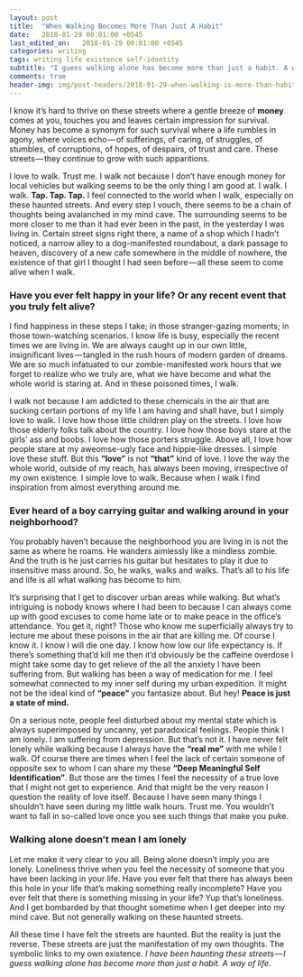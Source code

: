 ```yaml
---
layout: post
title:  "When Walking Becomes More Than Just A Habit"
date:   2018-01-29 00:01:00 +0545
last_edited_on:   2018-01-29 00:01:00 +0545
categories: writing
tags: writing life existence self-identity
subtitle: "I guess walking alone has become more than just a habit. A way of life."
comments: true
header-img: img/post-headers/2018-01-29-when-walking-is-more-than-habit.jpg"
---
```

I know it’s hard to thrive on these streets where a gentle breeze of **money** comes at you, touches you and leaves certain impression for 
survival. Money has become a synonym for such survival where a life rumbles in agony, where voices echo — of sufferings, of caring, 
of struggles, of stumbles, of corruptions, of hopes, of despairs, of trust and care. These streets — they continue to grow with such 
apparitions.  

I love to walk. Trust me. I walk not because I don’t have enough money for local vehicles but walking seems to be the only thing I am good at. 
I walk. I walk. **Tap. Tap. Tap.** I feel connected to the world when I walk, especially on these haunted streets. And every step I vouch, 
there seems to be a chain of thoughts being avalanched in my mind cave. The surrounding seems to be more closer to me than it had ever been in 
the past, in the yesterday I was living in. Certain street signs right there, a name of a shop which I hadn’t noticed, a narrow alley to a 
dog-manifested roundabout, a dark passage to heaven, discovery of a new cafe somewhere in the middle of nowhere, the existence of that girl 
I thought I had seen before — all these seem to come alive when I walk.  

### Have you ever felt happy in your life? Or any recent event that you truly felt alive?  
I find happiness in these steps I take; in those stranger-gazing moments; in those town-watching scenarios. I know life is busy, especially the 
recent times we are living in. We are always caught up in our own little, insignificant lives — tangled in the rush hours of modern garden of 
dreams. We are so much infatuated to our zombie-manifested work hours that we forget to realize who we truly are, what we have become and what 
the whole world is staring at. And in these poisoned times, I walk.  

I walk not because I am addicted to these chemicals in the air that are sucking certain portions of my life I am having and shall have, but I 
simply love to walk. I love how those little children play on the streets. I love how those elderly folks talk about the country. I love how 
those boys stare at the girls’ ass and boobs. I love how those porters struggle. Above all, I love how people stare at my aweomse-ugly face and 
hippie-like dresses. I simple love these stuff. But this **“love”** is not **“that”** kind of love. I love the way the whole world, outside of 
my reach, has always been moving, irrespective of my own existence. I simple love to walk. Because when I walk I find inspiration from almost 
everything around me.  

### Ever heard of a boy carrying guitar and walking around in your neighborhood?
You probably haven’t because the neighborhood you are living in is not the same as where he roams. He wanders aimlessly like a mindless zombie. 
And the truth is he just carries his guitar but hesitates to play it due to insensitive mass around. So, he walks, walks and walks. That’s all 
to his life and life is all what walking has become to him.  

It’s surprising that I get to discover urban areas while walking. But what’s intriguing is nobody knows where I had been to because I can 
always come up with good excuses to come home late or to make peace in the office’s attendance. You get it, right? Those who know me 
superficially always try to lecture me about these poisons in the air that are killing me. Of course I know it. I know I will die one day. 
I know how low our life expectancy is. If there’s something that’d kill me then it’d obviously be the caffeine overdose I might take some day 
to get relieve of the all the anxiety I have been suffering from. But walking has been a way of medication for me. I feel somewhat connected to 
my inner self during my urban expedition. It might not be the ideal kind of **“peace”** you fantasize about. But hey! **Peace is just a state 
of mind.**  

On a serious note, people feel disturbed about my mental state which is always superimposed by uncanny, yet paradoxical feelings. People think 
I am lonely. I am suffering from depression. But that’s not it. I have never felt lonely while walking because I always have the **“real me”** 
with me while I walk. Of course there are times when I feel the lack of certain someone of opposite sex to whom I can share my these 
**“Deep Meaningful Self Identification”**. But those are the times I feel the necessity of a true love that I might not get to experience. 
And that might be the very reason I question the reality of love itself. Because I have seen many things I shouldn’t have seen during my little 
walk hours. Trust me. You wouldn’t want to fall in so-called love once you see such things that make you puke.  

### Walking alone doesn’t mean I am lonely
Let me make it very clear to you all. Being alone doesn’t imply you are lonely. Loneliness thrive when you feel the necessity of someone that 
you have been lacking in your life. Have you ever felt that there has always been this hole in your life that’s making something really 
incomplete? Have you ever felt that there is something missing in your life? Yup that’s loneliness. And I get bombarded by that thought 
sometime when I get deeper into my mind cave. But not generally walking on these haunted streets.  

All these time I have felt the streets are haunted. But the reality is just the reverse. These streets are just the manifestation of my own 
thoughts. The symbolic links to my own existence. *I have been haunting these streets — I guess walking alone has become more than just a habit. A way of life.*
